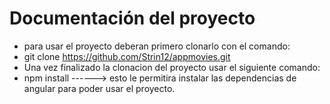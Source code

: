 # Documentación del proyecto
- para usar el proyecto deberan primero clonarlo con el comando:
- git clone https://github.com/Strin12/appmovies.git
- Una vez finalizado la clonacion del proyecto usar el siguiente comando:
- npm install    ------> esto le permitira instalar las dependencias de angular para poder usar el proyecto.